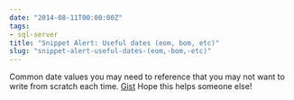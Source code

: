 ```yaml
---
date: "2014-08-11T00:00:00Z"
tags:
- sql-server
title: "Snippet Alert: Useful dates (eom, bom, etc)"
slug: "snippet-alert-useful-dates-(eom,-bom,-etc)"
---
```


Common date values you may need to reference that you may not want to write from scratch each time.
[Gist](https://gist.github.com/sheldonhull/5390417)
 Hope this helps someone else!
